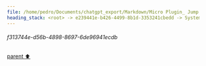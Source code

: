 ```yaml
---
file: /home/pedro/Documents/chatgpt_export/Markdown/Micro Plugin_ Jump Definitions.md
heading_stack: <root> -> e239441e-b426-4499-8b1d-3353241cbedd -> System -> c7ec2628-081c-4452-bad7-9d9408a37dbe -> System -> aaa2959b-ba07-4598-ae83-f18f3743ceda -> User -> 55a82fb5-6597-4870-bc54-3f056fcc765d -> Assistant -> aaa28f27-4c2e-43e0-bd23-02e759e2a046 -> User -> 13728b7a-2735-4e1d-9a06-14e6d8e00587 -> Assistant -> aaa22449-e24e-47d9-8610-6cdba5cba27e -> User -> 8726a647-85de-484c-a4a8-09246e56d7d3 -> Assistant -> aaa2dc7a-7bca-4ccf-b445-8af0a21c8fe5 -> User -> Plugins -> Lua callbacks -> Accessing micro functions -> Accessing the Go standard library -> Adding help files, syntax files, or colorschemes in your plugin -> Default plugins -> Plugin Manager -> 4b434983-1975-4b4c-9096-c796fb2afd2b -> Assistant -> aaa29d93-dd8b-4642-876d-c0803d007f6f -> User -> 1493a977-cc93-4d9b-8394-90ae475b5153 -> Assistant -> aaa22da2-5287-4b7a-b4f0-449a5a7a7211 -> User -> d2577d1b-6f51-491d-8b98-200b7aa67ae8 -> Assistant -> aaa23f15-a56c-4552-9dab-3f0098355286 -> User -> 78149733-8486-47b0-ac5b-a3168c040ea4 -> Assistant -> aaa25208-4813-436d-97a8-2b1e8577a6a3 -> User -> cab0d8b0-ffb6-421b-a14c-7008f19b69bc -> Assistant -> aaa2683a-56c9-4931-a410-60fd60be9003 -> User -> b49b7c06-6077-42fa-841c-1f1ee9077863 -> Assistant -> aaa22d32-edc4-4b28-ac03-cd576c14ea82 -> User -> f313744e-d56b-4898-8697-6de96941ecdb
---
```

###### f313744e-d56b-4898-8697-6de96941ecdb
[parent ⬆️](#aaa22d32-edc4-4b28-ac03-cd576c14ea82)
